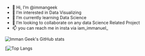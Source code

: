 - 👋 Hi, I’m @immangeek
- 👀 I’m interested in Data Visualizing
- 🌱 I’m currently learning Data Science
- 💞️ I’m looking to collaborate on any data Science Related Project  
- 📫 you can reach me in insta via iam_immanuel_
<!---
immangeek/immangeek is a ✨ special ✨ repository because its `README.md` (this file) appears on your GitHub profile.
You can click the Preview link to take a look at your changes.
--->

![Imman Geek's GitHub stats](https://github-readme-stats.vercel.app/api?username=immangeek&show_icons=true)

[![Top Langs](https://github-readme-stats.vercel.app/api/top-langs/?username=immangeek)


